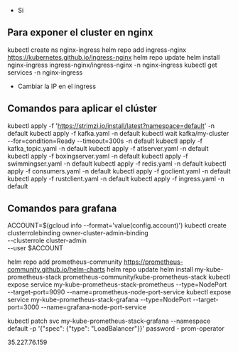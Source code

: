 
- Si

## Para exponer el cluster en nginx
kubectl create ns nginx-ingress
helm repo add ingress-nginx https://kubernetes.github.io/ingress-nginx 
helm repo update 
helm install nginx-ingress ingress-nginx/ingress-nginx -n nginx-ingress
kubectl get services -n nginx-ingress
- Cambiar la IP en el ingress

## Comandos para aplicar el clúster

kubectl apply -f 'https://strimzi.io/install/latest?namespace=default' -n default
kubectl apply -f kafka.yaml -n default
kubectl wait kafka/my-cluster --for=condition=Ready --timeout=300s -n default 
kubectl apply -f kafka_topic.yaml -n default
kubectl apply -f atlserver.yaml -n default
kubectl apply -f boxingserver.yaml  -n default
kubectl apply -f swimmingser.yaml -n default
kubectl apply -f redis.yaml -n default
kubectl apply -f consumers.yaml  -n default
kubectl apply -f goclient.yaml  -n default
kubectl apply -f rustclient.yaml -n default
kubectl apply -f ingress.yaml   -n default

## Comandos para grafana
ACCOUNT=$(gcloud info --format='value(config.account)')
kubectl create clusterrolebinding owner-cluster-admin-binding \
    --clusterrole cluster-admin \
    --user $ACCOUNT

helm repo add prometheus-community https://prometheus-community.github.io/helm-charts
helm repo update
helm install my-kube-prometheus-stack prometheus-community/kube-prometheus-stack
kubectl expose service my-kube-prometheus-stack-prometheus --type=NodePort --target-port=9090 --name=prometheus-node-port-service
kubectl expose service my-kube-prometheus-stack-grafana --type=NodePort --target-port=3000 --name=grafana-node-port-service

kubectl patch svc my-kube-prometheus-stack-grafana --namespace default -p '{"spec": {"type": "LoadBalancer"}}'
password - prom-operator

35.227.76.159




